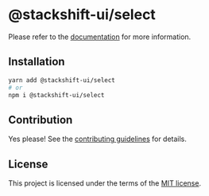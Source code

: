 # @stackshift-ui/select

Please refer to the [documentation](https://stackshift-ui.webriq.com/docs/components/select) for more information.

## Installation

```sh
yarn add @stackshift-ui/select
# or
npm i @stackshift-ui/select
```

## Contribution

Yes please! See the
[contributing guidelines](https://github.com/stackshift-ui/components/master/CONTRIBUTING.md)
for details.

## License

This project is licensed under the terms of the
[MIT license](https://github.com/stackshift-ui/components/master/LICENSE).
